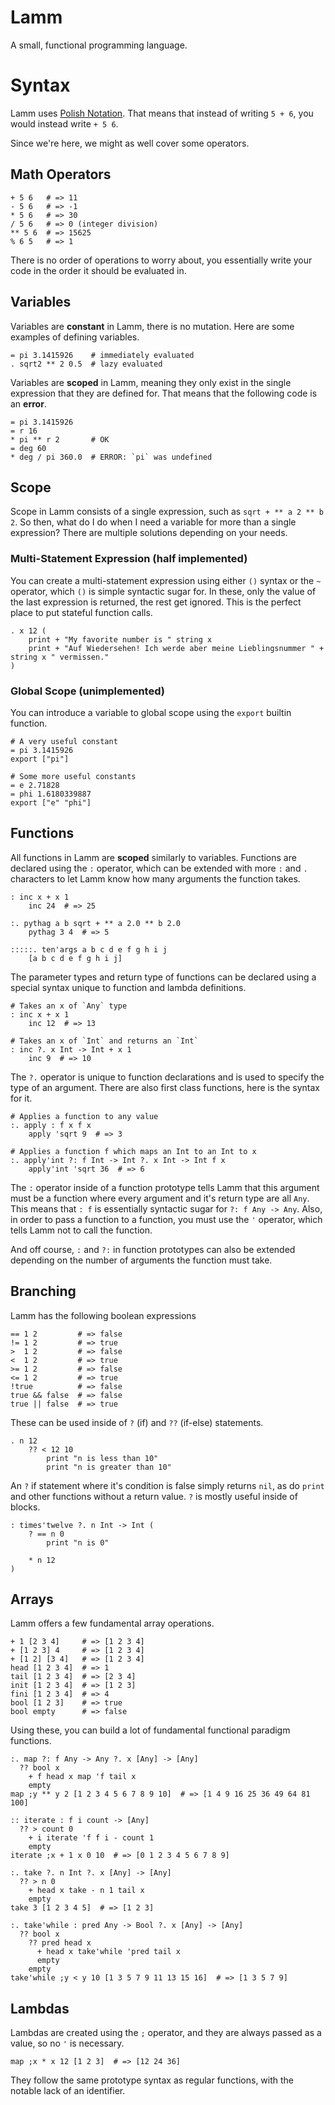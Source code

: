# Lamm

A small, functional programming language.

# Syntax

Lamm uses [Polish Notation](https://en.wikipedia.org/wiki/Polish_notation).
That means that instead of writing `5 + 6`, you would instead write `+ 5 6`.

Since we're here, we might as well cover some operators.

## Math Operators

```
+ 5 6   # => 11
- 5 6   # => -1
* 5 6   # => 30
/ 5 6   # => 0 (integer division)
** 5 6  # => 15625
% 6 5   # => 1
```

There is no order of operations to worry about, you essentially write your code in the order it should be evaluated in.

## Variables

Variables are **constant** in Lamm, there is no mutation. Here are some examples of defining variables.

```
= pi 3.1415926    # immediately evaluated
. sqrt2 ** 2 0.5  # lazy evaluated
```

Variables are **scoped** in Lamm, meaning they only exist in the single expression that they are defined for. That means that the following code is an **error**.

```
= pi 3.1415926
= r 16
* pi ** r 2       # OK
= deg 60
* deg / pi 360.0  # ERROR: `pi` was undefined
```

## Scope

Scope in Lamm consists of a single expression, such as `sqrt + ** a 2 ** b 2`. So then, what do I do when I need a variable for more than a single expression? There are multiple solutions depending on your needs.

### Multi-Statement Expression (half implemented)

You can create a multi-statement expression using either `()` syntax or the `~` operator, which `()` is simple syntactic sugar for. In these, only the value of the last expression is returned, the rest get ignored. This is the perfect place to put stateful function calls.

```
. x 12 (
	print + "My favorite number is " string x
	print + "Auf Wiedersehen! Ich werde aber meine Lieblingsnummer " + string x " vermissen."
)
```

### Global Scope (unimplemented)

You can introduce a variable to global scope using the `export` builtin function.

```
# A very useful constant
= pi 3.1415926
export ["pi"]

# Some more useful constants
= e 2.71828
= phi 1.6180339887
export ["e" "phi"]
```

## Functions

All functions in Lamm are **scoped** similarly to variables. Functions are declared using the `:` operator, which can be extended with more `:` and `.` characters to let Lamm know how many arguments the function takes.

```
: inc x + x 1
	inc 24  # => 25

:. pythag a b sqrt + ** a 2.0 ** b 2.0
	pythag 3 4  # => 5

:::::. ten'args a b c d e f g h i j
	[a b c d e f g h i j]
```

The parameter types and return type of functions can be declared using a special syntax unique to function and lambda definitions.

```
# Takes an x of `Any` type
: inc x + x 1
	inc 12  # => 13

# Takes an x of `Int` and returns an `Int`
: inc ?. x Int -> Int + x 1
	inc 9  # => 10
```

The `?.` operator is unique to function declarations and is used to specify the type of an argument. There are also first class functions, here is the syntax for it.

```
# Applies a function to any value
:. apply : f x f x
	apply 'sqrt 9  # => 3

# Applies a function f which maps an Int to an Int to x
:. apply'int ?: f Int -> Int ?. x Int -> Int f x
	apply'int 'sqrt 36  # => 6
```

The `:` operator inside of a function prototype tells Lamm that this argument must be a function where every argument and it's return type are all `Any`. This means that `: f` is essentially syntactic sugar for `?: f Any -> Any`. Also, in order to pass a function to a function, you must use the `'` operator, which tells Lamm not to call the function.

And off course, `:` and `?:` in function prototypes can also be extended depending on the number of arguments the function must take.

## Branching

Lamm has the following boolean expressions

```
== 1 2         # => false
!= 1 2         # => true
>  1 2         # => false
<  1 2         # => true
>= 1 2         # => false
<= 1 2         # => true
!true          # => false
true && false  # => false
true || false  # => true
```

These can be used inside of `?` (if) and `??` (if-else) statements.

```
. n 12
	?? < 12 10
		print "n is less than 10"
		print "n is greater than 10"
```

An `?` if statement where it's condition is false simply returns `nil`, as do `print` and other functions without a return value. `?` is mostly useful inside of blocks.

```
: times'twelve ?. n Int -> Int (
	? == n 0
		print "n is 0"

	* n 12
)
```

## Arrays

Lamm offers a few fundamental array operations.

```
+ 1 [2 3 4]     # => [1 2 3 4]
+ [1 2 3] 4     # => [1 2 3 4]
+ [1 2] [3 4]   # => [1 2 3 4]
head [1 2 3 4]  # => 1
tail [1 2 3 4]  # => [2 3 4]
init [1 2 3 4]  # => [1 2 3]
fini [1 2 3 4]  # => 4
bool [1 2 3]    # => true
bool empty      # => false
```

Using these, you can build a lot of fundamental functional paradigm functions.

```
:. map ?: f Any -> Any ?. x [Any] -> [Any]
  ?? bool x
    + f head x map 'f tail x
    empty
map ;y ** y 2 [1 2 3 4 5 6 7 8 9 10]  # => [1 4 9 16 25 36 49 64 81 100]

:: iterate : f i count -> [Any]
  ?? > count 0 
    + i iterate 'f f i - count 1
    empty
iterate ;x + 1 x 0 10  # => [0 1 2 3 4 5 6 7 8 9]

:. take ?. n Int ?. x [Any] -> [Any]
  ?? > n 0
    + head x take - n 1 tail x
    empty
take 3 [1 2 3 4 5]  # => [1 2 3]

:. take'while : pred Any -> Bool ?. x [Any] -> [Any]
  ?? bool x
    ?? pred head x
      + head x take'while 'pred tail x
      empty
    empty
take'while ;y < y 10 [1 3 5 7 9 11 13 15 16]  # => [1 3 5 7 9]
```

## Lambdas

Lambdas are created using the `;` operator, and they are always passed as a value, so no `'` is necessary.


```
map ;x * x 12 [1 2 3]  # => [12 24 36]
```

They follow the same prototype syntax as regular functions, with the notable lack of an identifier.